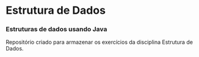 # Estrutura de Dados

### Estruturas de dados usando Java

Repositório criado para armazenar os exercícios da disciplina Estrutura de Dados.

